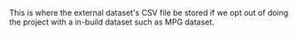 This is where the external dataset's CSV file be stored if we opt out of doing the project with a in-build dataset such as MPG dataset.
